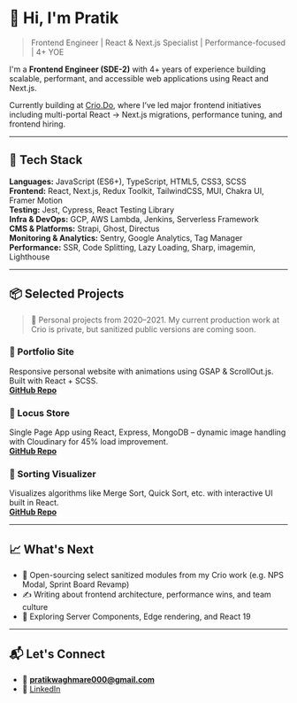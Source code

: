 # 👋 Hi, I'm Pratik

> Frontend Engineer | React & Next.js Specialist | Performance-focused | 4+ YOE

I'm a **Frontend Engineer (SDE-2)** with 4+ years of experience building scalable, performant, and accessible web applications using React and Next.js.

Currently building at [Crio.Do](https://www.crio.do), where I’ve led major frontend initiatives including multi-portal React → Next.js migrations, performance tuning, and frontend hiring.

---

## 🔧 Tech Stack

**Languages:** JavaScript (ES6+), TypeScript, HTML5, CSS3, SCSS  
**Frontend:** React, Next.js, Redux Toolkit, TailwindCSS, MUI, Chakra UI, Framer Motion  
**Testing:** Jest, Cypress, React Testing Library  
**Infra & DevOps:** GCP, AWS Lambda, Jenkins, Serverless Framework  
**CMS & Platforms:** Strapi, Ghost, Directus  
**Monitoring & Analytics:** Sentry, Google Analytics, Tag Manager  
**Performance:** SSR, Code Splitting, Lazy Loading, Sharp, imagemin, Lighthouse

---

## 📦 Selected Projects

> 🧪 Personal projects from 2020–2021. My current production work at Crio is private, but sanitized public versions are coming soon.

### 🔹 Portfolio Site  
Responsive personal website with animations using GSAP & ScrollOut.js. Built with React + SCSS.  
**[GitHub Repo](https://github.com/pratik-waghmare/portfolio)**

### 🔹 Locus Store  
Single Page App using React, Express, MongoDB – dynamic image handling with Cloudinary for 45% load improvement.  
**[GitHub Repo](https://github.com/pratik-waghmare/locus-store)**

### 🔹 Sorting Visualizer  
Visualizes algorithms like Merge Sort, Quick Sort, etc. with interactive UI built in React.  
**[GitHub Repo](https://github.com/pratik-waghmare/sorting-visualiser)**

---

## 📈 What's Next

- 📂 Open-sourcing select sanitized modules from my Crio work (e.g. NPS Modal, Sprint Board Revamp)
- ✍️ Writing about frontend architecture, performance wins, and team culture
- 🧠 Exploring Server Components, Edge rendering, and React 19

---

## 📬 Let's Connect

- 📧 **pratikwaghmare000@gmail.com**  
- 💼 [LinkedIn](https://linkedin.com/in/pratikwaghmare)
